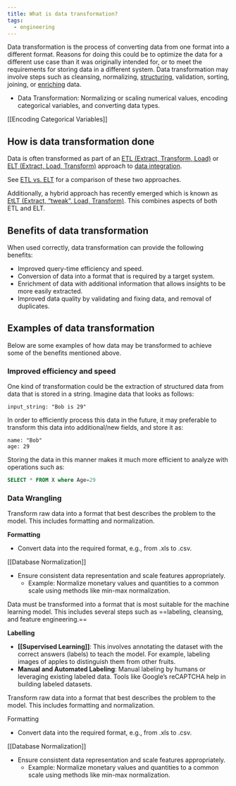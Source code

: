 ```yaml
---
title: What is data transformation?
tags:
  - engineering
---
```


Data transformation is the process of converting data from one format into a different format. Reasons for doing this could be to optimize the data for a different use case than it was originally intended for, or to meet the requirements for storing data in a different system. Data transformation may involve steps such as cleansing, normalizing, [structuring](term/structured%20data.md), validation, sorting, joining, or [enriching](term/data%20enrichment.md) data. 


- Data Transformation: Normalizing or scaling numerical values, encoding categorical variables, and converting data types.

[[Encoding Categorical Variables]]

## How is data transformation done
Data is often transformed as part of an [ETL (Extract, Transform, Load)](ETL.md) or [ELT (Extract, Load, Transform)](term/elt.md) approach to [data integration](term/data%20integration.md). 

See [ETL vs. ELT](term/etl%20vs%20elt.md) for a comparison of these two approaches.  

Additionally, a hybrid approach has recently emerged which is known as [EtLT (Extract, “tweak”, Load, Transform)](term/etlt.md). This combines aspects of both ETL and ELT. 
## Benefits of data transformation
When used correctly, data transformation can provide the following benefits:

- Improved query-time efficiency and speed. 
- Conversion of data into a format that is required by a target system.
- Enrichment of data with additional information that allows insights to be more easily extracted.
- Improved data quality by validating and fixing data, and removal of duplicates. 
## Examples of data transformation
Below are some examples of how data may be transformed to achieve some of the benefits mentioned above.

### Improved efficiency and speed
One kind of transformation could be the extraction of structured data from data that is stored in a string. Imagine data that looks as follows: 

```
input_string: "Bob is 29"
```

In order to efficiently process this data in the future, it may preferable to transform this data into additional/new fields, and store it as:

```
name: "Bob"
age: 29
```

Storing the data in this manner makes it much more efficient to analyze with operations such as:

```sql
SELECT * FROM X where Age=29
```



### Data Wrangling 
Transform raw data into a format that best describes the problem to the model. This includes formatting and normalization.

**Formatting**
- Convert data into the required format, e.g., from .xls to .csv.

 [[Database Normalization]]
- Ensure consistent data representation and scale features appropriately.
  - Example: Normalize monetary values and quantities to a common scale using methods like min-max normalization.


Data must be transformed into a format that is most suitable for the machine learning model. This includes several steps such as ==labeling, cleansing, and feature engineering.==

**Labelling**
- **[[Supervised Learning]]**: This involves annotating the dataset with the correct answers (labels) to teach the model. For example, labeling images of apples to distinguish them from other fruits.
- **Manual and Automated Labeling**: Manual labeling by humans or leveraging existing labeled data. Tools like Google’s reCAPTCHA help in building labeled datasets.



Transform raw data into a format that best describes the problem to the model. This includes formatting and normalization.

Formatting
- Convert data into the required format, e.g., from .xls to .csv.

 [[Database Normalization]]
- Ensure consistent data representation and scale features appropriately.
  - Example: Normalize monetary values and quantities to a common scale using methods like min-max normalization.